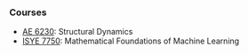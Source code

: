 ### Courses

- [AE 6230](https://ae.gatech.edu/sites/default/files/images/ae-6230-syllabus.pdf): Structural Dynamics
- [ISYE 7750](https://catalog.gatech.edu/coursesaz/isye/): Mathematical Foundations of Machine Learning
